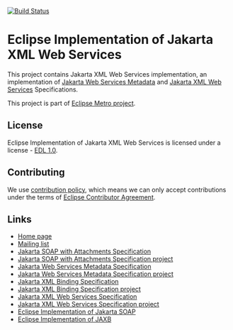 [//]: # " Copyright (c) 2018, 2020 Oracle and/or its affiliates. All rights reserved. "
[//]: # "  "
[//]: # " This program and the accompanying materials are made available under the "
[//]: # " terms of the Eclipse Distribution License v. 1.0, which is available at "
[//]: # " http://www.eclipse.org/org/documents/edl-v10.php. "
[//]: # "  "
[//]: # " SPDX-License-Identifier: BSD-3-Clause "

[![Build Status](https://travis-ci.com/eclipse-ee4j/metro-jax-ws.svg?branch=master)](https://travis-ci.com/eclipse-ee4j/metro-jax-ws)

# Eclipse Implementation of Jakarta XML Web Services

This project contains Jakarta XML Web Services implementation,
an implementation of [Jakarta Web Services Metadata](https://jakarta.ee/specifications/web-services-metadata/)
and [Jakarta XML Web Services](https://jakarta.ee/specifications/xml-web-services/)
Specifications.

This project is part of [Eclipse Metro project](https://projects.eclipse.org/projects/ee4j.metro).


## License

Eclipse Implementation of Jakarta XML Web Services is licensed under a license - [EDL 1.0](LICENSE.md).


## Contributing

We use [contribution policy](CONTRIBUTING.md), which means we can only accept contributions under
the terms of [Eclipse Contributor Agreement](http://www.eclipse.org/legal/ECA.php).


## Links

* [Home page](https://eclipse-ee4j.github.io/metro-jax-ws)
* [Mailing list](https://accounts.eclipse.org/mailing-list/metro-dev)
* [Jakarta SOAP with Attachments Specification](https://jakarta.ee/specifications/soap-attachments)
* [Jakarta SOAP with Attachments Specification project](https://github.com/eclipse-ee4j/saaj-api)
* [Jakarta Web Services Metadata Specification](https://jakarta.ee/specifications/web-services-metadata/)
* [Jakarta Web Services Metadata Specification project](https://github.com/eclipse-ee4j/jws-api)
* [Jakarta XML Binding Specification](https://jakarta.ee/specifications/xml-binding/)
* [Jakarta XML Binding Specification project](https://github.com/eclipse-ee4j/jaxb-api)
* [Jakarta XML Web Services Specification](https://jakarta.ee/specifications/xml-web-services/)
* [Jakarta XML Web Services Specification project](https://github.com/eclipse-ee4j/jax-ws-api)
* [Eclipse Implementation of Jakarta SOAP](https://github.com/eclipse-ee4j/metro-saaj)
* [Eclipse Implementation of JAXB](https://github.com/eclipse-ee4j/jaxb-ri)
